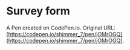 # Survey form

A Pen created on CodePen.io. Original URL: [https://codepen.io/shimmer_7/pen/jOMrOGQ](https://codepen.io/shimmer_7/pen/jOMrOGQ).


